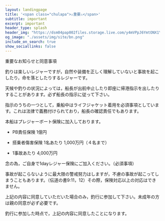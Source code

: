 ```yaml
---
layout: landingpage
title: '<span class="chulapa">⚠重要⚠</span>'
subtitle: important
excerpt: important
header_type: splash
header_img: "https://dsm04pap002files.storage.live.com/y4mVPpJ6YmtONX1Ygj0y-BkNJOLSN83lCXueLeunvNSWF4dbNiTQ32z4_zo2GlORDB-tgUkYhQWklOGqcex1qEV8g1X2QOlhmhkbVjQCcwhHfYWzLacUUAKmSRGi9pLdclNYc40ReYqUYMIlcpvV3RG0I0_tPOI4mHpfl8lzKgA0UZQ4FuUX6EvGZBO7xvGsqbs1rmDcwKdY5bX9aQwFvyNXw?encodeFailures=1&width=1520&height=855"
og_image: "./assets/img/site/bn.png"
include_on_search: true
show_sociallinks: false
---
```


重要なお知らせと同意事項

釣りは楽しいレジャーですが，自然や装備を正しく理解していないと事故を起こしたり，命を落としたりするレジャーです。

天候や釣りの状況によっては，船長が出航中止したり即座に帰港指示を出したりすることがあります。必ず船長の指示に従って下さい。

指示のうちの一つとして，乗船中はライフジャケット着用を必須事項としています。これは法律で義務付けられており，船長の確認責任でもあります。

本船はプレジャーボート保険に加入しております。

- PB責任保険  1億円

- 搭乗者傷害保険 1名あたり 1,000万円（４名まで）

- 1事故あたり 4,000万円

念の為，ご自身で1dayレジャー保険にご加入ください。（必須事項）

事故が起こらないように最大限の警戒努力はしますが，不慮の事故が起こってしまうこともあります。（伝道の書9:11，12）その際，保険対応以上の対応はできません。

上記の内容に同意していただいた場合のみ，釣行に参加して下さい。未成年の方は親の同意が必ず必要です。

釣行に参加した時点で，上記の内容に同意したことになります。
